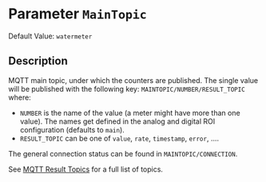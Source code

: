 # Parameter `MainTopic`
Default Value: `watermeter`

## Description
MQTT main topic, under which the counters are published.
The single value will be published with the following key: `MAINTOPIC/NUMBER/RESULT_TOPIC` where:

- `NUMBER` is the name of the value (a meter might have more than one value). 
  The names get defined in the analog and digital ROI configuration (defaults to `main`).
- `RESULT_TOPIC` can be one of `value`, `rate`, `timestamp`, `error`, ....

The general connection status can be found in `MAINTOPIC/CONNECTION`. 

See [MQTT Result Topics](../MQTT-API#result) for a full list of topics.


